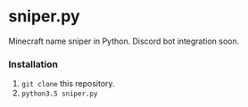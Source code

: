 # sniper.py

Minecraft name sniper in Python. Discord bot integration soon. 

### Installation
1. `git clone` this repository. 
2. `python3.5 sniper.py`